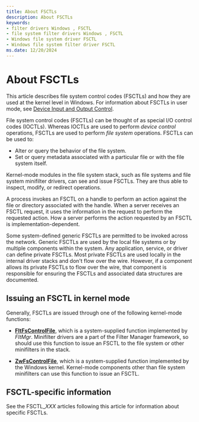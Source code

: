```yaml
---
title: About FSCTLs
description: About FSCTLs
keywords:
- filter drivers Windows , FSCTL
- file system filter drivers Windows , FSCTL
- Windows file system driver FSCTL
- Windows file system filter driver FSCTL
ms.date: 12/20/2024
---
```


# About FSCTLs

This article describes file system control codes (FSCTLs) and how they are used at the kernel level in Windows. For information about FSCTLs in user mode, see [Device Input and Output Control](/windows/win32/devio/device-input-and-output-control-ioctl-).

File system control codes (FSCTLs) can be thought of as special I/O control codes (IOCTLs). Whereas IOCTLs are used to perform *device control* operations, FSCTLs are used to perform *file system* operations. FSCTLs can be used to:

* Alter or query the behavior of the file system.
* Set or query metadata associated with a particular file or with the file system itself.

Kernel-mode modules in the file system stack, such as file systems and file system minifilter drivers, can see and issue FSCTLs. They are thus able to inspect, modify, or redirect operations.

A process invokes an FSCTL on a handle to perform an action against the file or directory associated with the handle. When a server receives an FSCTL request, it uses the information in the request to perform the requested action. How a server performs the action requested by an FSCTL is implementation-dependent.

Some system-defined generic FSCTLs are permitted to be invoked across the network. Generic FSCTLs are used by the local file systems or by multiple components within the system. Any application, service, or driver can define private FSCTLs. Most private FSCTLs are used locally in the internal driver stacks and don't flow over the wire. However, if a component allows its private FSCTLs to flow over the wire, that component is responsible for ensuring the FSCTLs and associated data structures are documented.

## Issuing an FSCTL in kernel mode

Generally, FSCTLs are issued through one of the following kernel-mode functions:

* [**FltFsControlFile**](/windows-hardware/drivers/ddi/fltkernel/nf-fltkernel-fltfscontrolfile), which is a system-supplied function implemented by *FltMgr*. Minifilter drivers are a part of the Filter Manager framework, so should use this function to issue an FSCTL to the file system or other minifilters in the stack.

* [**ZwFsControlFile**](/windows-hardware/drivers/ddi/ntifs/nf-ntifs-zwfscontrolfile), which is a system-supplied function implemented by the Windows kernel. Kernel-mode components other than file system minifilters can use this function to issue an FSCTL.

## FSCTL-specific information

See the FSCTL_*XXX* articles following this article for information about specific FSCTLs.

